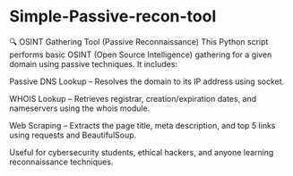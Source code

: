 # Simple-Passive-recon-tool

🔍 OSINT Gathering Tool (Passive Reconnaissance)
This Python script performs basic OSINT (Open Source Intelligence) gathering for a given domain using passive techniques. It includes:

Passive DNS Lookup – Resolves the domain to its IP address using socket.

WHOIS Lookup – Retrieves registrar, creation/expiration dates, and nameservers using the whois module.

Web Scraping – Extracts the page title, meta description, and top 5 links using requests and BeautifulSoup.

Useful for cybersecurity students, ethical hackers, and anyone learning reconnaissance techniques.

